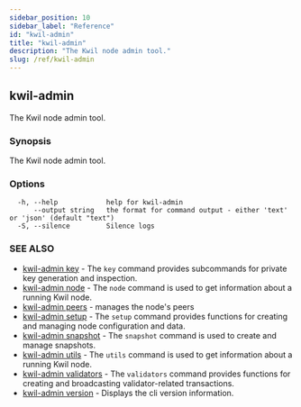 ```yaml
---
sidebar_position: 10
sidebar_label: "Reference"
id: "kwil-admin"
title: "kwil-admin"
description: "The Kwil node admin tool."
slug: /ref/kwil-admin
---
```


## kwil-admin

The Kwil node admin tool.

### Synopsis

The Kwil node admin tool.

### Options

```
  -h, --help            help for kwil-admin
      --output string   the format for command output - either 'text' or 'json' (default "text")
  -S, --silence         Silence logs
```

### SEE ALSO

* [kwil-admin key](/docs/ref/kwil-admin/key)	 - The `key` command provides subcommands for private key generation and inspection.
* [kwil-admin node](/docs/ref/kwil-admin/node)	 - The `node` command is used to get information about a running Kwil node.
* [kwil-admin peers](/docs/ref/kwil-admin/peers)	 - manages the node's peers
* [kwil-admin setup](/docs/ref/kwil-admin/setup)	 - The `setup` command provides functions for creating and managing node configuration and data.
* [kwil-admin snapshot](/docs/ref/kwil-admin/snapshot)	 - The `snapshot` command is used to create and manage snapshots.
* [kwil-admin utils](/docs/ref/kwil-admin/utils)	 - The `utils` command is used to get information about a running Kwil node.
* [kwil-admin validators](/docs/ref/kwil-admin/validators)	 - The `validators` command provides functions for creating and broadcasting validator-related transactions.
* [kwil-admin version](/docs/ref/kwil-admin/version)	 - Displays the cli version information.

